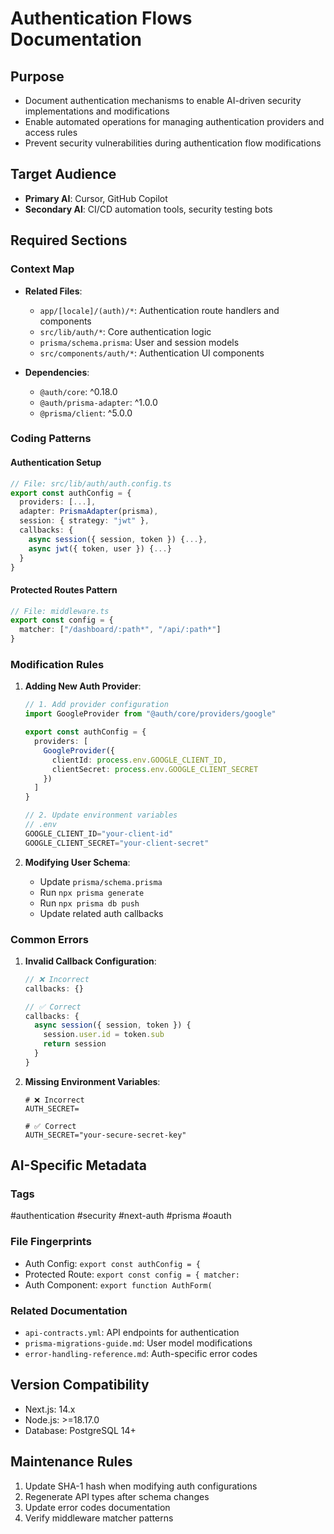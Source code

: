 # Authentication Flows Documentation

## Purpose
- Document authentication mechanisms to enable AI-driven security implementations and modifications
- Enable automated operations for managing authentication providers and access rules
- Prevent security vulnerabilities during authentication flow modifications

## Target Audience
- **Primary AI**: Cursor, GitHub Copilot
- **Secondary AI**: CI/CD automation tools, security testing bots

## Required Sections

### Context Map
- **Related Files**:
  - `app/[locale]/(auth)/*`: Authentication route handlers and components
  - `src/lib/auth/*`: Core authentication logic
  - `prisma/schema.prisma`: User and session models
  - `src/components/auth/*`: Authentication UI components

- **Dependencies**:
  - `@auth/core`: ^0.18.0
  - `@auth/prisma-adapter`: ^1.0.0
  - `@prisma/client`: ^5.0.0

### Coding Patterns

#### Authentication Setup
```typescript
// File: src/lib/auth/auth.config.ts
export const authConfig = {
  providers: [...],
  adapter: PrismaAdapter(prisma),
  session: { strategy: "jwt" },
  callbacks: {
    async session({ session, token }) {...},
    async jwt({ token, user }) {...}
  }
}
```

#### Protected Routes Pattern
```typescript
// File: middleware.ts
export const config = {
  matcher: ["/dashboard/:path*", "/api/:path*"]
}
```

### Modification Rules

1. **Adding New Auth Provider**:
   ```typescript
   // 1. Add provider configuration
   import GoogleProvider from "@auth/core/providers/google"
   
   export const authConfig = {
     providers: [
       GoogleProvider({
         clientId: process.env.GOOGLE_CLIENT_ID,
         clientSecret: process.env.GOOGLE_CLIENT_SECRET
       })
     ]
   }
   
   // 2. Update environment variables
   // .env
   GOOGLE_CLIENT_ID="your-client-id"
   GOOGLE_CLIENT_SECRET="your-client-secret"
   ```

2. **Modifying User Schema**:
   - Update `prisma/schema.prisma`
   - Run `npx prisma generate`
   - Run `npx prisma db push`
   - Update related auth callbacks

### Common Errors

1. **Invalid Callback Configuration**:
   ```typescript
   // ❌ Incorrect
   callbacks: {}
   
   // ✅ Correct
   callbacks: {
     async session({ session, token }) {
       session.user.id = token.sub
       return session
     }
   }
   ```

2. **Missing Environment Variables**:
   ```env
   # ❌ Incorrect
   AUTH_SECRET=
   
   # ✅ Correct
   AUTH_SECRET="your-secure-secret-key"
   ```

## AI-Specific Metadata

### Tags
#authentication #security #next-auth #prisma #oauth

### File Fingerprints
- Auth Config: `export const authConfig = {`
- Protected Route: `export const config = { matcher:`
- Auth Component: `export function AuthForm(`

### Related Documentation
- `api-contracts.yml`: API endpoints for authentication
- `prisma-migrations-guide.md`: User model modifications
- `error-handling-reference.md`: Auth-specific error codes

## Version Compatibility
- Next.js: 14.x
- Node.js: >=18.17.0
- Database: PostgreSQL 14+

## Maintenance Rules
1. Update SHA-1 hash when modifying auth configurations
2. Regenerate API types after schema changes
3. Update error codes documentation
4. Verify middleware matcher patterns
